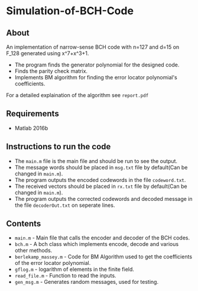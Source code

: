Simulation-of-BCH-Code
======================

About
-----
An implementation of narrow-sense BCH code with n=127 and d=15 on F_128 generated using x^7+x^3+1. 

* The program finds the generator polynomial for the designed code.
* Finds the parity check matrix.
* Implements BM algorithm for finding the error locator polynomial's coefficients.

For a detailed explaination of the algorithm see `report.pdf`

Requirements
------------
* Matlab 2016b

Instructions to run the code
----------------------------
* The `main.m` file is the main file and should be run to see the output.
* The message words should be placed in `msg.txt` file by default(Can be changed in `main.m`).
* The program outputs the encoded codewords in the file `codeword.txt`.
* The received vectors should be placed in `rx.txt` file by default(Can be changed in `main.m`).
* The program outputs the corrected codewords and decoded message in the file `decoderOut.txt` on seperate lines.

Contents
--------
* `main.m` - Main file that calls the encoder and decoder of the BCH codes.
* `bch.m` - A bch class which implements encode, decode and various other methods.
* `berlekamp_massey.m` - Code for BM Algorithm used to get the coefficients of the error locator polynomial.
* `gflog.m` - logarithm of elements in the finite field.
* `read_file.m` - Function to read the inputs.
* `gen_msg.m` - Generates random messages, used for testing.
